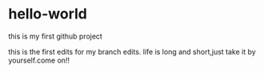 # hello-world
this is my first github project

this is the first edits for my branch edits. life is long and short,just take it by yourself.come on!!
